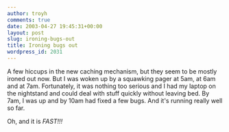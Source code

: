 ```yaml
---
author: troyh
comments: true
date: 2003-04-27 19:45:31+00:00
layout: post
slug: ironing-bugs-out
title: Ironing bugs out
wordpress_id: 2031
---
```


A few hiccups in the new caching mechanism, but they seem to be mostly ironed out now. But I was woken up by a squawking pager at 5am, at 6am and at 7am. Fortunately, it was nothing too serious and I had my laptop on the nightstand and could deal with stuff quickly without leaving bed. By 7am, I was up and by 10am had fixed a few bugs. And it's running really well so far.

Oh, and it is _FAST!!!_
